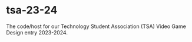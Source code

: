 # tsa-23-24
The code/host for our Technology Student Association (TSA) Video Game Design entry 2023-2024.
